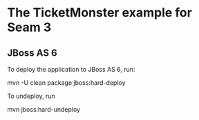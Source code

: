 The TicketMonster example for Seam 3
====================================

JBoss AS 6
----------

To deploy the application to JBoss AS 6, run:

  mvn -U clean package jboss:hard-deploy

To undeploy, run

  mvn jboss:hard-undeploy